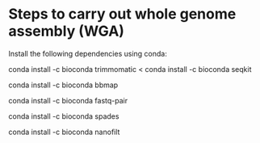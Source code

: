 # Steps to carry out whole genome assembly (WGA)

Install the following dependencies using conda:

conda install -c bioconda trimmomatic
 < conda install -c bioconda seqkit 
 
 conda install -c bioconda bbmap
 
 conda install -c bioconda fastq-pair
 
 conda install -c bioconda spades
 
 conda install -c bioconda nanofilt





